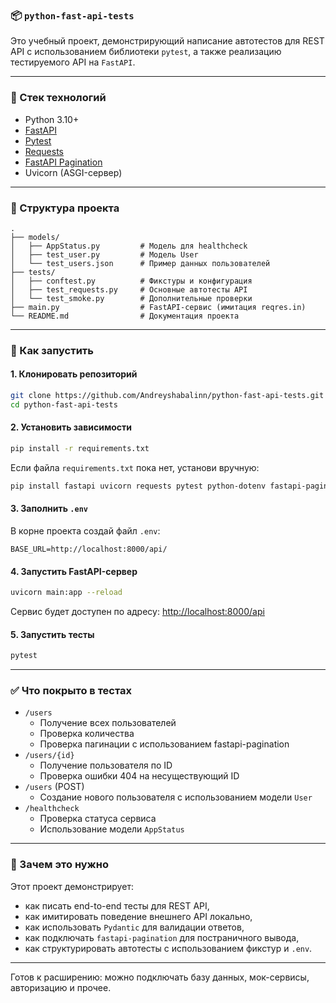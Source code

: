 ### 📦 `python-fast-api-tests`

Это учебный проект, демонстрирующий написание автотестов для REST API с использованием библиотеки `pytest`, а также реализацию тестируемого API на `FastAPI`.

---

### 🔧 Стек технологий

- Python 3.10+
- [FastAPI](https://fastapi.tiangolo.com/)
- [Pytest](https://docs.pytest.org/)
- [Requests](https://requests.readthedocs.io/)
- [FastAPI Pagination](https://github.com/uriyyo/fastapi-pagination)
- Uvicorn (ASGI-сервер)

---

### 📁 Структура проекта

```
.
├── models/
│   ├── AppStatus.py         # Модель для healthcheck
│   ├── test_user.py         # Модель User
│   └── test_users.json      # Пример данных пользователей
├── tests/
│   ├── conftest.py          # Фикстуры и конфигурация
│   ├── test_requests.py     # Основные автотесты API
│   └── test_smoke.py        # Дополнительные проверки
├── main.py                  # FastAPI-сервис (имитация reqres.in)
└── README.md                # Документация проекта
```

---

### 🚀 Как запустить

#### 1. Клонировать репозиторий

```bash
git clone https://github.com/Andreyshabalinn/python-fast-api-tests.git
cd python-fast-api-tests
```

#### 2. Установить зависимости

```bash
pip install -r requirements.txt
```

Если файла `requirements.txt` пока нет, установи вручную:

```bash
pip install fastapi uvicorn requests pytest python-dotenv fastapi-pagination
```

#### 3. Заполнить `.env`

В корне проекта создай файл `.env`:

```
BASE_URL=http://localhost:8000/api/
```

#### 4. Запустить FastAPI-сервер

```bash
uvicorn main:app --reload
```

Сервис будет доступен по адресу: [http://localhost:8000/api](http://localhost:8000/api)

#### 5. Запустить тесты

```bash
pytest
```

---

### ✅ Что покрыто в тестах

- `/users`
  - Получение всех пользователей
  - Проверка количества
  - Проверка пагинации с использованием fastapi-pagination
- `/users/{id}`
  - Получение пользователя по ID
  - Проверка ошибки 404 на несуществующий ID
- `/users` (POST)
  - Создание нового пользователя с использованием модели `User`
- `/healthcheck`
  - Проверка статуса сервиса
  - Использование модели `AppStatus`

---

### 📌 Зачем это нужно

Этот проект демонстрирует:
- как писать end-to-end тесты для REST API,
- как имитировать поведение внешнего API локально,
- как использовать `Pydantic` для валидации ответов,
- как подключать `fastapi-pagination` для постраничного вывода,
- как структурировать автотесты с использованием фикстур и `.env`.

---

Готов к расширению: можно подключать базу данных, мок-сервисы, авторизацию и прочее.
